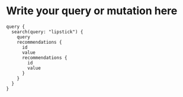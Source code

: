 # Write your query or mutation here

```
query {
  search(query: "lipstick") {
    query
    recommendations {
      id
      value
      recommendations {
        id
        value
      }
    }
  }
}
```
